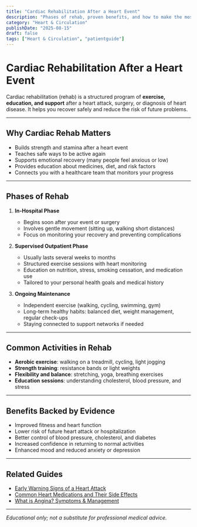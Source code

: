 ```yaml
---
title: "Cardiac Rehabilitation After a Heart Event"
description: "Phases of rehab, proven benefits, and how to make the most of your program."
category: "Heart & Circulation"
publishDate: "2025-08-15"
draft: false
tags: ["Heart & Circulation", "patientguide"]
---
```


# Cardiac Rehabilitation After a Heart Event

Cardiac rehabilitation (rehab) is a structured program of **exercise, education, and support** after a heart attack, surgery, or diagnosis of heart disease. It helps you recover safely and reduce the risk of future problems.

---

## Why Cardiac Rehab Matters

- Builds strength and stamina after a heart event  
- Teaches safe ways to be active again  
- Supports emotional recovery (many people feel anxious or low)  
- Provides education about medicines, diet, and risk factors  
- Connects you with a healthcare team that monitors your progress  

---

## Phases of Rehab

1. **In-Hospital Phase**  
   - Begins soon after your event or surgery  
   - Involves gentle movement (sitting up, walking short distances)  
   - Focus on monitoring your recovery and preventing complications  

2. **Supervised Outpatient Phase**  
   - Usually lasts several weeks to months  
   - Structured exercise sessions with heart monitoring  
   - Education on nutrition, stress, smoking cessation, and medication use  
   - Tailored to your personal health goals and medical history  

3. **Ongoing Maintenance**  
   - Independent exercise (walking, cycling, swimming, gym)  
   - Long-term healthy habits: balanced diet, weight management, regular check-ups  
   - Staying connected to support networks if needed  

---

## Common Activities in Rehab

- **Aerobic exercise**: walking on a treadmill, cycling, light jogging  
- **Strength training**: resistance bands or light weights  
- **Flexibility and balance**: stretching, yoga, breathing exercises  
- **Education sessions**: understanding cholesterol, blood pressure, and stress  

---

## Benefits Backed by Evidence

- Improved fitness and heart function  
- Lower risk of future heart attack or hospitalization  
- Better control of blood pressure, cholesterol, and diabetes  
- Increased confidence in returning to normal activities  
- Enhanced mood and reduced anxiety or depression  

---

## Related Guides

- [Early Warning Signs of a Heart Attack](/guides/early-warning-signs-of-a-heart-attack/)  
- [Common Heart Medications and Their Side Effects](/guides/common-heart-medications/)  
- [What is Angina? Symptoms & Management](/guides/what-is-angina-symptoms-and-management/)  

---

*Educational only; not a substitute for professional medical advice.*
